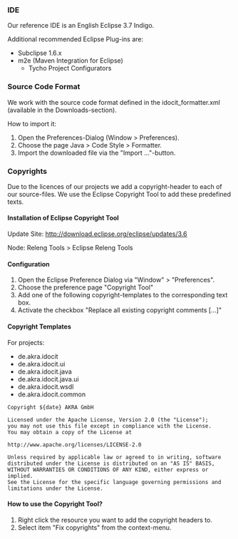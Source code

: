 ### IDE ###
Our reference IDE is an English Eclipse 3.7 Indigo.

Additional recommended Eclipse Plug-ins are:
  * Subclipse 1.6.x
  * m2e (Maven Integration for Eclipse)
    * Tycho Project Configurators

### Source Code Format ###
We work with the source code format defined in the idocit\_formatter.xml (available in the Downloads-section).

How to import it:

  1. Open the Preferences-Dialog (Window > Preferences).
  1. Choose the page Java > Code Style > Formatter.
  1. Import the downloaded file via the "Import ..."-button.

### Copyrights ###
Due to the licences of our projects we add a copyright-header to each of our source-files. We use the Eclipse Copyright Tool to add these predefined texts.

#### Installation of Eclipse Copyright Tool ####
Update Site: http://download.eclipse.org/eclipse/updates/3.6

Node: Releng Tools > Eclipse Releng Tools

#### Configuration ####

  1. Open the Eclipse Preference Dialog via "Window" > "Preferences".
  1. Choose the preference page "Copyright Tool"
  1. Add one of the following copyright-templates to the corresponding text box.
  1. Activate the checkbox "Replace all existing copyright comments [...]"

#### Copyright Templates ####

For projects:
  * de.akra.idocit
  * de.akra.idocit.ui
  * de.akra.idocit.java
  * de.akra.idocit.java.ui
  * de.akra.idocit.wsdl
  * de.akra.idocit.common

```
Copyright ${date} AKRA GmbH

Licensed under the Apache License, Version 2.0 (the "License");
you may not use this file except in compliance with the License.
You may obtain a copy of the License at

http://www.apache.org/licenses/LICENSE-2.0

Unless required by applicable law or agreed to in writing, software
distributed under the License is distributed on an "AS IS" BASIS,
WITHOUT WARRANTIES OR CONDITIONS OF ANY KIND, either express or implied.
See the License for the specific language governing permissions and
limitations under the License.
```

#### How to use the Copyright Tool? ####
  1. Right click the resource you want to add the copyright headers to.
  1. Select item "Fix copyrights" from the context-menu.